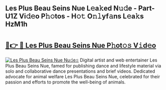 ## Les Plus Beau Seins Nue L𝚎a𝚔ed N𝚞𝚍e - Part-U1Z Vi𝚍𝚎o P𝚑𝚘tos - H𝚘𝚝 O𝚗𝚕yf𝚊ns L𝚎a𝚔s HzM1h

# <h2><a href="http://kfc5c1.oniu.top/?m=Les+Plus+Beau+Seins+Nue">🔗👉 🔴 Les Plus Beau Seins Nue P𝚑ot𝚘𝚜 V𝚒d𝚎o</a></h2>

[![Les Plus Beau Seins Nue Nu𝚍e𝚜](https://i.imgur.com/0qMVB7G.gif)](http://kfc5c1.oniu.top/?m=Les+Plus+Beau+Seins+Nue)
Digital artist and web entertainer Les Plus Beau Seins Nue, famed for publishing dance and lifestyle material via solo and collaborative dance presentations and brief videos. Dedicated advocate for animal welfare Les Plus Beau Seins Nue, celebrated for their passion and efforts to promote the well-being of animals.  
